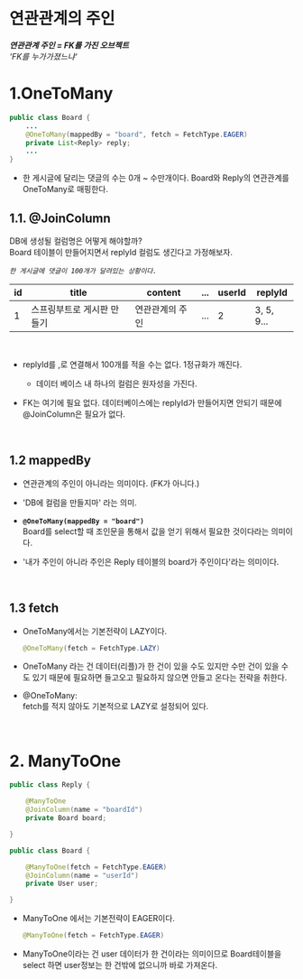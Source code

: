 # 연관관계의 주인

***연관관계 주인 = FK를 가진 오브젝트***   
*'FK를 누가가졌느냐'*
<br>


# 1.OneToMany

```java
public class Board {
    ...
    @OneToMany(mappedBy = "board", fetch = FetchType.EAGER)
    private List<Reply> reply;
    ...
}   
```

- 한 게시글에 달리는 댓글의 수는 0개 ~ 수만개이다. Board와 Reply의 연관관계를 OneToMany로 매핑한다.


## 1.1. @JoinColumn
DB에 생성될 컬럼명은 어떻게 해야할까?  
Board 테이블이 만들어지면서 replyId 컬럼도 생긴다고 가정해보자.
<br>

*`한 게시글에 댓글이 100개가 달려있는 상황이다.`*

|id|title|content|...|userId|replyId|
|-|-|-|-|-|-|
|1|스프링부트로 게시판 만들기|연관관계의 주인|...|2|3, 5, 9...|
<br>

- replyId를 ,로 연결해서 100개를 적을 수는 없다.
1정규화가 깨진다.
    - 데이터 베이스 내 하나의 컬럼은 원자성을 가진다. 
  
- FK는 여기에 필요 없다. 데이터베이스에는 replyId가 만들어지면 안되기 때문에 @JoinColumn은 필요가 없다.
<br>


## 1.2 mappedBy
- 연관관계의 주인이 아니라는 의미이다. (FK가 아니다.)  
- 'DB에 컬럼을 만들지마' 라는 의미.

- **`@OneToMany(mappedBy = "board")`**  
  Board를 select할 때 조인문을 통해서 값을 얻기 위해서 필요한 것이다라는 의미이다.

- '내가 주인이 아니라 주인은 Reply 테이블의 board가 주인이다'라는 의미이다.
<br>

  
## 1.3 fetch
- OneToMany에서는 기본전략이 LAZY이다.
    ```java
    @OneToMany(fetch = FetchType.LAZY)
    ```

- OneToMany 라는 건 데이터(리플)가 한 건이 있을 수도 있지만 수만 건이 있을 수도 있기 때문에 필요하면 들고오고 필요하지 않으면 안들고 온다는 전략을 취한다.

- @OneToMany:  
  fetch를 적지 않아도 기본적으로 LAZY로 설정되어 있다.
<br>


# 2. ManyToOne
```java
public class Reply {

    @ManyToOne
    @JoinColumn(name = "boardId") 
    private Board board;

}
```

```java
public class Board {

    @ManyToOne(fetch = FetchType.EAGER)
    @JoinColumn(name = "userId")
    private User user;

}
```

- ManyToOne 에서는 기본전략이 EAGER이다.
  ```java
  @ManyToOne(fetch = FetchType.EAGER)
  ```

- ManyToOne이라는 건 user 데이터가 한 건이라는 의미이므로 Board테이블을 select 하면 user정보는  한 건밖에 없으니까 바로 가져온다.
